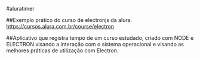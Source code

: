 #aluratimer

##Exemplo pratico do curso de electronjs da alura. https://cursos.alura.com.br/course/electron

##Aplicativo que registra tempo de um curso estudado, criado com NODE e ELECTRON visando a interação com o sistema operacional e visando as melhores práticas de utilização com Electron.
